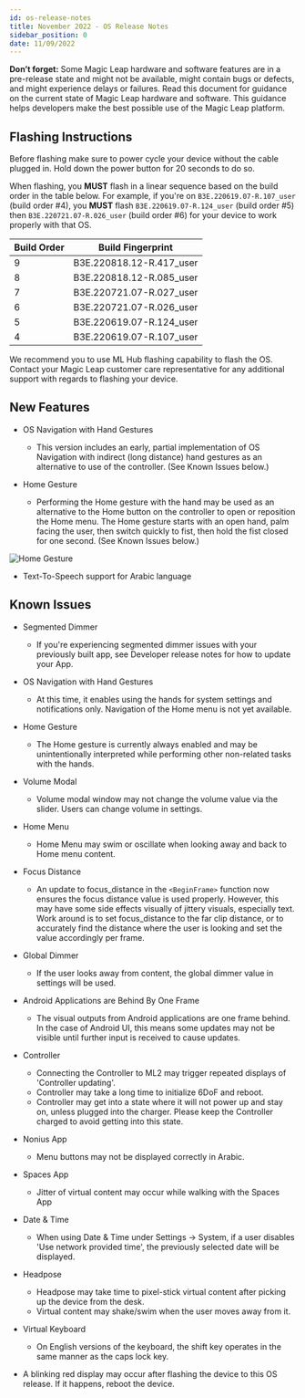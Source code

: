 ```yaml
---
id: os-release-notes
title: November 2022 - OS Release Notes
sidebar_position: 0
date: 11/09/2022
---
```


**Don’t forget:** Some Magic Leap hardware and software features are in a pre-release state and might not be available, might contain bugs or defects, and might experience delays or failures. Read this document for guidance on the current state of Magic Leap hardware and software. This guidance helps developers make the best possible use of the Magic Leap platform.

## Flashing Instructions

Before flashing make sure to power cycle your device without the cable plugged in. Hold down the power button for 20 seconds to do so.

When flashing, you **MUST** flash in a linear sequence based on the build order in the table below. For example, if you're on `B3E.220619.07-R.107_user` (build order #4), you **MUST** flash `B3E.220619.07-R.124_user` (build order #5) then `B3E.220721.07-R.026_user` (build order #6) for your device to work properly with that OS.

| Build Order | Build Fingerprint |
|---|---|
| 9 | B3E.220818.12-R.417_user |
| 8 | B3E.220818.12-R.085_user |
| 7 | B3E.220721.07-R.027_user |
| 6 | B3E.220721.07-R.026_user |
| 5 | B3E.220619.07-R.124_user |
| 4 | B3E.220619.07-R.107_user |

We recommend you to use ML Hub flashing capability to flash the OS. Contact your Magic Leap customer care representative for any additional support with regards to flashing your device.

## New Features

- OS Navigation with Hand Gestures
  - This version includes an early, partial implementation of OS Navigation with indirect (long distance) hand gestures as an alternative to use of the controller. (See Known Issues below.)

- Home Gesture
  - Performing the Home gesture with the hand may be used as an alternative to the Home button on the controller to open or reposition the Home menu. The Home gesture starts with an open hand, palm facing the user, then switch quickly to fist, then hold the fist closed for one second. (See Known Issues below.)

![Home Gesture](/img/releases/home-gesture.gif)

- Text-To-Speech support for Arabic language

## Known Issues

- Segmented Dimmer
  - If you're experiencing segmented dimmer issues with your previously built app, see Developer release notes for how to update your App.

- OS Navigation with Hand Gestures
  - At this time, it enables using the hands for system settings and notifications only. Navigation of the Home menu is not yet available.

- Home Gesture
  - The Home gesture is currently always enabled and may be unintentionally interpreted while performing other non-related tasks with the hands.

- Volume Modal
  - Volume modal window may not change the volume value via the slider. Users can change volume in settings.

- Home Menu
  - Home Menu may swim or oscillate when looking away and back to Home menu content.

- Focus Distance
  - An update to focus_distance in the `<BeginFrame>` function now ensures the focus distance value is used properly. However, this may have some side effects visually of jittery visuals, especially text. Work around is to set focus_distance to the far clip distance, or to accurately find the distance where the user is looking and set the value accordingly per frame.

- Global Dimmer
  - If the user looks away from content, the global dimmer value in settings will be used.

- Android Applications are Behind By One Frame
  - The visual outputs from Android applications are one frame behind. In the case of Android UI, this means some updates may not be visible until further input is received to cause updates.

- Controller
  - Connecting the Controller to ML2 may trigger repeated displays of 'Controller updating'.
  - Controller may take a long time to initialize 6DoF and reboot.
  - Controller may get into a state where it will not power up and stay on, unless plugged into the charger.  Please keep the Controller charged to avoid getting into this state.

- Nonius App
  - Menu buttons may not be displayed correctly in Arabic.

- Spaces App
  - Jitter of virtual content may occur while walking with the Spaces App

- Date & Time
  - When using Date & Time under Settings → System, if a user disables 'Use network provided time', the previously selected date will be displayed.

- Headpose
  - Headpose may take time to pixel-stick virtual content after picking up the device from the desk.
  - Virtual content may shake/swim when the user moves away from it.

- Virtual Keyboard
  - On English versions of the keyboard, the shift key operates in the same manner as the caps lock key.

- A blinking red display may occur after flashing the device to this OS release. If it happens, reboot the device.